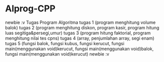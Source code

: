 # Alprog-CPP
newbie :v
Tugas Program Algoritma
tugas 1 (program menghitung volume balok)
tugas 2 (program menghitung diskon, program kasir, program hitung luas segitiga&persegi,umur)
tugas 3 (program hitung faktorial, program menghitung nilai tes cpns)
tugas 4 (array, penjumlahan array, segi enam)
tugas 5 (fungsi balok, fungsi kubus, fungsi kerucut, fungsi main(menggunakan void)kerucut, fungsi main(menggunakan void)balok, fungsi main(menggunakan void)kerucut)
newbie :v
